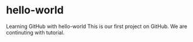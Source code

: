 # hello-world
Learning GitHub with hello-world
This is our first project on GitHub.
We are continuting with tutorial.
